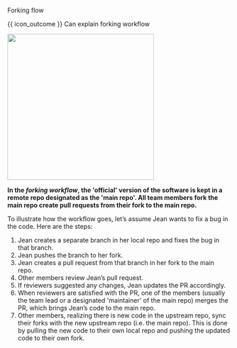 <span id="title">Forking flow</span>

<span id="prereqs"></span>

<span id="outcomes">{{ icon_outcome }} Can explain forking workflow</span>

<div id="body">

<img src="{{baseUrl}}/revisionControl/forkingWorkflow/images/diagram.png" height="330" />
<p/>

**In the _forking workflow_, the 'official' version of the software is kept in a remote repo designated as the 'main repo'. All team members fork the main repo create pull requests from their fork to the main repo.**

To illustrate how the workflow goes, let’s assume Jean wants to fix a bug in the code. Here are the steps:

1. Jean creates a separate branch in her local repo and fixes the bug in that branch.
2. Jean pushes the branch to her fork.
3. Jean creates a pull request from that branch in her fork to the main repo.
4. Other members review Jean’s pull request.
5. If reviewers suggested any changes, Jean updates the PR accordingly.
6. When reviewers are satisfied with the PR, one of the members (usually the team lead or a designated 'maintainer' of the main repo) merges the PR, which brings Jean’s code to the main repo.
7. Other members, realizing there is new code in the upstream repo, sync their forks with the new upstream repo (i.e. the main repo). This is done by pulling the new code to their own local repo and pushing the updated code to their own fork.

</div>

<div id="extras">
  <include src="resources.md" />
</div>
